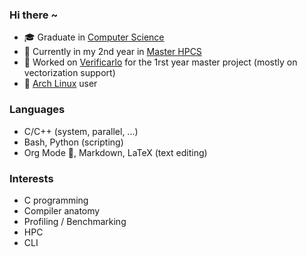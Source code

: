 ### Hi there ~

  - &#127891; Graduate in [Computer Science](https://www.uvsq.fr/licence-informatique)
  - &#127793; Currently in my 2nd year in [Master HPCS](http://www.chps.uvsq.fr/)
  - &#129520; Worked on
  [Verificarlo](https://github.com/verificarlo/verificarlo) for the 1rst year master
  project (mostly on vectorization support)
  - &#128039; [Arch Linux](https://archlinux.org/) user

### Languages

  - C/C++ (system, parallel, ...)
  - Bash, Python (scripting)
  - Org Mode &#129412;, Markdown, LaTeX (text editing)

### Interests

  - C programming
  - Compiler anatomy
  - Profiling / Benchmarking
  - HPC
  - CLI
